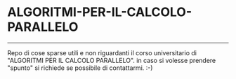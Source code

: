 # ALGORITMI-PER-IL-CALCOLO-PARALLELO
---
Repo di cose sparse utili e non riguardanti il corso universitario di "ALGORITMI PER IL CALCOLO PARALLELO".
in caso si volesse prendere "spunto" si richiede se possibile di contattarmi. :-)
